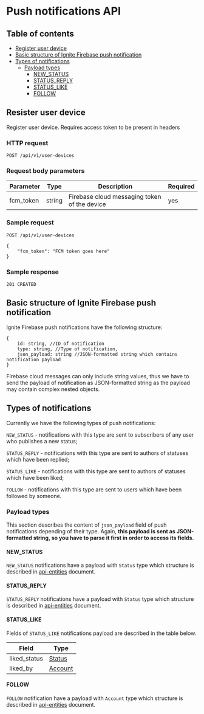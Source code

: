 # Push notifications API

## Table of contents

- [Register user device](#resister-user-device)
- [Basic structure of Ignite Firebase push notification](#basic-structure-of-ignite-firebase-push-notification)
- [Types of notifications](#types-of-notifications)
  - [Payload types](#payload-types)
    - [NEW_STATUS](#new_status)
    - [STATUS_REPLY](#status_reply)
    - [STATUS_LIKE](#status_like)
    - [FOLLOW](#follow)

## Resister user device

Register user device. Requires access token to be present in headers

### HTTP request

```
POST /api/v1/user-devices
```

### Request body parameters

| Parameter | Type   | Description                                  | Required |
|-----------|--------|----------------------------------------------|----------|
| fcm_token | string | Firebase cloud messaging token of the device | yes      |


### Sample request

```
POST /api/v1/user-devices
```

```
{
    "fcm_token": "FCM token goes here"
}
```

### Sample response

```
201 CREATED
```

## Basic structure of Ignite Firebase push notification

Ignite Firebase push notifications have the following structure:

```
{
    id: string, //ID of notification
    type: string, //Type of notification,
    json_payload: string //JSON-formatted string which contains notification payload
}
```

Firebase cloud messages can only include string values,
thus we have to send the payload of notification as JSON-formatted string
as the payload may contain complex nested objects.

## Types of notifications

Currently we have the following types of push notifications:

`NEW_STATUS` - notifications with this type are sent to subscribers of any user who publishes a new status;

`STATUS_REPLY` - notifications with this type are sent to authors of statuses which have been replied;

`STATUS_LIKE` - notifications with this type are sent to authors of statuses which have been liked;

`FOLLOW` - notifications with this type are sent to users which have been followed by someone.

### Payload types

This section describes the content of `json_payload` field of push notifications
depending of their type. Again, **this payload is sent as JSON-formatted string, so you have to parse
it first in order to access its fields.**

#### NEW_STATUS

`NEW_STATUS` notifications have a payload with `Status` type which structure is described
in [api-entities](https://github.com/Prometeus-Network/ignite-back-end/blob/master/docs/api-entities.md#status)
document.

#### STATUS_REPLY

`STATUS_REPLY` notifications have a payload with `Status` type which structure is described
in [api-entities](https://github.com/Prometeus-Network/ignite-back-end/blob/master/docs/api-entities.md#status)
document.

#### STATUS_LIKE

Fields of `STATUS_LIKE` notifications payload are described in the table below.

| Field        | Type                                                                                                     |
|--------------|----------------------------------------------------------------------------------------------------------|
| liked_status | [Status](https://github.com/Prometeus-Network/ignite-back-end/blob/master/docs/api-entities.md#status)   |
| liked_by     | [Account](https://github.com/Prometeus-Network/ignite-back-end/blob/master/docs/api-entities.md#account) |

#### FOLLOW

`FOLLOW` notification have a payload with `Account` type which structure is described
in [api-entities](https://github.com/Prometeus-Network/ignite-back-end/blob/master/docs/api-entities.md#account)
document.
